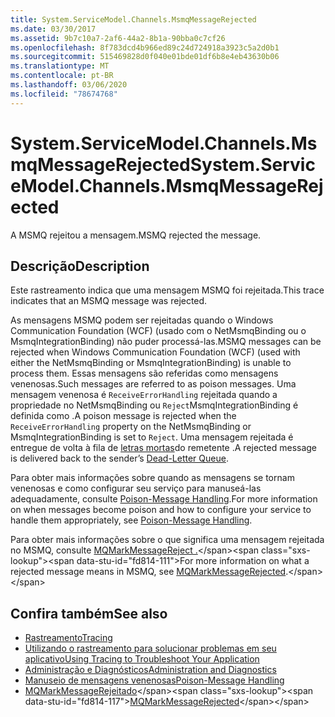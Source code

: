 ```yaml
---
title: System.ServiceModel.Channels.MsmqMessageRejected
ms.date: 03/30/2017
ms.assetid: 9b7c10a7-2af6-44a2-8b1a-90bba0c7cf26
ms.openlocfilehash: 8f783dcd4b966ed89c24d724918a3923c5a2d0b1
ms.sourcegitcommit: 515469828d0f040e01bde01df6b8e4eb43630b06
ms.translationtype: MT
ms.contentlocale: pt-BR
ms.lasthandoff: 03/06/2020
ms.locfileid: "78674768"
---
```

# <a name="systemservicemodelchannelsmsmqmessagerejected"></a><span data-ttu-id="fd814-102">System.ServiceModel.Channels.MsmqMessageRejected</span><span class="sxs-lookup"><span data-stu-id="fd814-102">System.ServiceModel.Channels.MsmqMessageRejected</span></span>
<span data-ttu-id="fd814-103">A MSMQ rejeitou a mensagem.</span><span class="sxs-lookup"><span data-stu-id="fd814-103">MSMQ rejected the message.</span></span>  
  
## <a name="description"></a><span data-ttu-id="fd814-104">Descrição</span><span class="sxs-lookup"><span data-stu-id="fd814-104">Description</span></span>  
 <span data-ttu-id="fd814-105">Este rastreamento indica que uma mensagem MSMQ foi rejeitada.</span><span class="sxs-lookup"><span data-stu-id="fd814-105">This trace indicates that an MSMQ message was rejected.</span></span>  
  
 <span data-ttu-id="fd814-106">As mensagens MSMQ podem ser rejeitadas quando o Windows Communication Foundation (WCF) (usado com o NetMsmqBinding ou o MsmqIntegrationBinding) não puder processá-las.</span><span class="sxs-lookup"><span data-stu-id="fd814-106">MSMQ messages can be rejected when Windows Communication Foundation (WCF) (used with either the NetMsmqBinding or MsmqIntegrationBinding) is unable to process them.</span></span> <span data-ttu-id="fd814-107">Essas mensagens são referidas como mensagens venenosas.</span><span class="sxs-lookup"><span data-stu-id="fd814-107">Such messages are referred to as poison messages.</span></span> <span data-ttu-id="fd814-108">Uma mensagem venenosa é `ReceiveErrorHandling` rejeitada quando a propriedade no NetMsmqBinding ou `Reject`MsmqIntegrationBinding é definida como .</span><span class="sxs-lookup"><span data-stu-id="fd814-108">A poison message is rejected when the `ReceiveErrorHandling` property on the NetMsmqBinding or MsmqIntegrationBinding is set to `Reject`.</span></span> <span data-ttu-id="fd814-109">Uma mensagem rejeitada é entregue de volta à fila de [letras mortas](https://docs.microsoft.com/dotnet/framework/wcf/feature-details/using-dead-letter-queues-to-handle-message-transfer-failures)do remetente .</span><span class="sxs-lookup"><span data-stu-id="fd814-109">A rejected message is delivered back to the sender’s [Dead-Letter Queue](https://docs.microsoft.com/dotnet/framework/wcf/feature-details/using-dead-letter-queues-to-handle-message-transfer-failures).</span></span>  
  
 <span data-ttu-id="fd814-110">Para obter mais informações sobre quando as mensagens se tornam venenosas e como configurar seu serviço para manuseá-las adequadamente, consulte [Poison-Message Handling](../../feature-details/poison-message-handling.md).</span><span class="sxs-lookup"><span data-stu-id="fd814-110">For more information on when messages become poison and how to configure your service to handle them appropriately, see [Poison-Message Handling](../../feature-details/poison-message-handling.md).</span></span>  
  
 <span data-ttu-id="fd814-111">Para obter mais informações sobre o que significa uma mensagem rejeitada no MSMQ, consulte [MQMarkMessageReject .](https://docs.microsoft.com/previous-versions/windows/desktop/msmq/ms707071(v%3dvs.85))</span><span class="sxs-lookup"><span data-stu-id="fd814-111">For more information on what a rejected message means in MSMQ, see [MQMarkMessageRejected](https://docs.microsoft.com/previous-versions/windows/desktop/msmq/ms707071(v%3dvs.85)).</span></span>  
  
## <a name="see-also"></a><span data-ttu-id="fd814-112">Confira também</span><span class="sxs-lookup"><span data-stu-id="fd814-112">See also</span></span>

- [<span data-ttu-id="fd814-113">Rastreamento</span><span class="sxs-lookup"><span data-stu-id="fd814-113">Tracing</span></span>](../../../../../docs/framework/wcf/diagnostics/tracing/index.md)
- [<span data-ttu-id="fd814-114">Utilizando o rastreamento para solucionar problemas em seu aplicativo</span><span class="sxs-lookup"><span data-stu-id="fd814-114">Using Tracing to Troubleshoot Your Application</span></span>](../../../../../docs/framework/wcf/diagnostics/tracing/using-tracing-to-troubleshoot-your-application.md)
- [<span data-ttu-id="fd814-115">Administração e Diagnósticos</span><span class="sxs-lookup"><span data-stu-id="fd814-115">Administration and Diagnostics</span></span>](../../../../../docs/framework/wcf/diagnostics/index.md)
- [<span data-ttu-id="fd814-116">Manuseio de mensagens venenosas</span><span class="sxs-lookup"><span data-stu-id="fd814-116">Poison-Message Handling</span></span>](../../feature-details/poison-message-handling.md)
- <span data-ttu-id="fd814-117">[MQMarkMessageRejeitado](https://docs.microsoft.com/previous-versions/windows/desktop/msmq/ms707071(v%3dvs.85))</span><span class="sxs-lookup"><span data-stu-id="fd814-117">[MQMarkMessageRejected](https://docs.microsoft.com/previous-versions/windows/desktop/msmq/ms707071(v%3dvs.85))</span></span>
